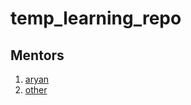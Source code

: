 # temp_learning_repo

## Mentors
1. [aryan](https://github.com/)
2. [other](https://www.youtube.com/)